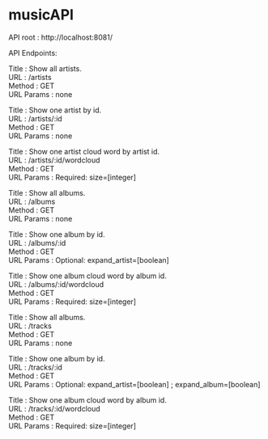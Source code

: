 # musicAPI
API root : http://localhost:8081/

API Endpoints:

Title : Show all artists.
<br>
URL : /artists
<br>
Method : GET
<br>
URL Params : none

Title : Show one artist by id.
<br>
URL : /artists/:id
<br>
Method : GET
<br>
URL Params : none

Title : Show one artist cloud word by artist id.
<br>
URL : /artists/:id/wordcloud
<br>
Method : GET
<br>
URL Params : Required: size=[integer]

Title : Show all albums.
<br>
URL : /albums
<br>
Method : GET
<br>
URL Params : none

Title : Show one album by id.
<br>
URL : /albums/:id
<br>
Method : GET
<br>
URL Params : Optional: expand_artist=[boolean]

Title : Show one album cloud word by album id.
<br>
URL : /albums/:id/wordcloud
<br>
Method : GET
<br>
URL Params : Required: size=[integer]

Title : Show all albums.
<br>
URL : /tracks
<br>
Method : GET
<br>
URL Params : none

Title : Show one album by id.
<br>
URL : /tracks/:id
<br>
Method : GET
<br>
URL Params : Optional: expand_artist=[boolean] ; expand_album=[boolean]

Title : Show one album cloud word by album id.
<br>
URL : /tracks/:id/wordcloud
<br>
Method : GET
<br>
URL Params : Required: size=[integer]